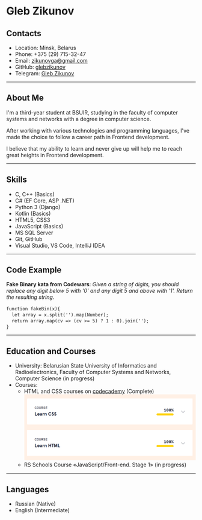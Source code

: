 # __Gleb Zikunov__

## __Contacts__
  * Location: Minsk, Belarus
  * Phone: +375 (29) 715-32-47
  * Email: zikunovga@gmail.com
  * GitHub: [glebzikunov](https://github.com/glebzikunov)
  * Telegram: [Gleb Zikunov](https://t.me/glebzikunov)

---

## __About Me__
I'm a third-year student at BSUIR, studying in the faculty of computer systems and networks with a degree in computer science.

After working with various technologies and programming languages, I've made the choice to follow a career path in Frontend development.

I believe that my ability to learn and never give up will help me to reach great heights in Frontend development.

---

## __Skills__
  * C, C++ (Basics)
  * C# (EF Core, ASP .NET)
  * Python 3 (Django)
  * Kotlin (Basics)
  * HTML5, CSS3
  * JavaScript (Basics)
  * MS SQL Server
  * Git, GitHub
  * Visual Studio, VS Code, IntelliJ IDEA

---

## Code Example
__Fake Binary kata from Codewars__:
_Given a string of digits, you should replace any digit below 5 with '0' and any digit 5 and above with '1'. Return the resulting string._

```
function fakeBin(x){
  let array = x.split('').map(Number);
  return array.map(cv => (cv >= 5) ? 1 : 0).join(''); 
}
```

---

## __Education and Courses__
  * University: Belarusian State University of Informatics and Radioelectronics, Faculty of Computer Systems and Networks, Computer Science (in progress)
  * Courses: 
    * HTML and CSS courses on [codecademy](https://www.codecademy.com/) (Complete)
  ![codecademy](/images/codecademy-courses.png)
    * RS Schools Course «JavaScript/Front-end. Stage 1» (in progress)

---

## __Languages__
  * Russian (Native)
  * English (Intermediate)
